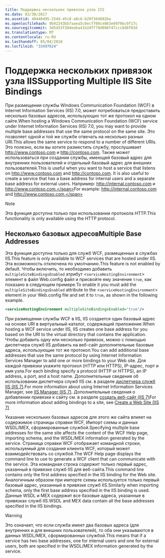 ```yaml
---
title: Поддержка нескольких привязок узла IIS
ms.date: 03/30/2017
ms.assetid: 40440495-254d-45c8-a8c6-b29f364892ba
ms.openlocfilehash: 9b92243bb7aaea5c8ecf708ce863e6979bc9f17c
ms.sourcegitcommit: 3d5d33f384eeba41b2dff79d096f47ccc8d8f03d
ms.translationtype: MT
ms.contentlocale: ru-RU
ms.lasthandoff: 05/04/2018
ms.locfileid: "33497624"
---
```

# <a name="supporting-multiple-iis-site-bindings"></a><span data-ttu-id="27613-102">Поддержка нескольких привязок узла IIS</span><span class="sxs-lookup"><span data-stu-id="27613-102">Supporting Multiple IIS Site Bindings</span></span>
<span data-ttu-id="27613-103">При размещении службы Windows Communication Foundation (WCF) в Internet Information Services (IIS) 7.0, может потребоваться предоставить несколько базовых адресов, использующих тот же протокол на одном сайте.</span><span class="sxs-lookup"><span data-stu-id="27613-103">When hosting a Windows Communication Foundation (WCF) service under Internet Information Services (IIS) 7.0, you may want to provide multiple base addresses that use the same protocol on the same site.</span></span> <span data-ttu-id="27613-104">Это позволяет одной и той же службе отвечать на несколько разных URI.</span><span class="sxs-lookup"><span data-stu-id="27613-104">This allows the same service to respond to a number of different URIs.</span></span> <span data-ttu-id="27613-105">Это полезно, если вы хотите разместить службу, прослушивает http://www.contoso.com и http://contoso.com. Также может использоваться при создании службы, имеющей базовый адрес для внутренних пользователей и отдельный базовый адрес для внешних пользователей.</span><span class="sxs-lookup"><span data-stu-id="27613-105">This is useful when you want to host a service that listens on http://www.contoso.com and http://contoso.com. It is also useful to create a service that has a base address for internal users and a separate base address for external users.</span></span> <span data-ttu-id="27613-106">Например: http://internal.contoso.com и http://www.contoso.com.</span><span class="sxs-lookup"><span data-stu-id="27613-106">For example: http://internal.contoso.com and http://www.contoso.com.</span></span>  
  
> [!NOTE]
>  <span data-ttu-id="27613-107">Эта функция доступна только при использовании протокола HTTP.</span><span class="sxs-lookup"><span data-stu-id="27613-107">This functionality is only available using the HTTP protocol.</span></span>  
  
## <a name="multiple-base-addresses"></a><span data-ttu-id="27613-108">Несколько базовых адресов</span><span class="sxs-lookup"><span data-stu-id="27613-108">Multiple Base Addresses</span></span>  
 <span data-ttu-id="27613-109">Эта функция доступна только для служб WCF, размещенных в службах IIS.</span><span class="sxs-lookup"><span data-stu-id="27613-109">This feature is only available to WCF services that are hosted under IIS.</span></span> <span data-ttu-id="27613-110">Эта возможность отключена по умолчанию.</span><span class="sxs-lookup"><span data-stu-id="27613-110">This feature is not enabled by default.</span></span> <span data-ttu-id="27613-111">Чтобы включить, то необходимо добавить `multipleSiteBindingsEnabled` атрибут <`serviceHostingEnvironment`> элемент в файл Web.config файл и присвойте ему значение `true`, как показано в следующем примере.</span><span class="sxs-lookup"><span data-stu-id="27613-111">To enable it you must add the `multipleSiteBindingsEnabled` attribute to the <`serviceHostingEnvironment`> element in your Web.config file and set it to `true`, as shown in the following example.</span></span>  
  
```xml  
<serviceHostingEnvironment multipleSiteBindingsEnabled="true"/>  
```  
  
 <span data-ttu-id="27613-112">При размещении службы WCF в IIS, IIS создается один базовый адрес на основе URI в виртуальный каталог, содержащий приложение.</span><span class="sxs-lookup"><span data-stu-id="27613-112">When hosting a WCF service under IIS, IIS creates one base address for you based on the URI to the virtual directory that contains the application.</span></span> <span data-ttu-id="27613-113">Чтобы добавить одну или несколько привязок, можно с помощью диспетчера служб IIS добавить на веб-сайт дополнительные базовые адреса, использующие тот же протокол.</span><span class="sxs-lookup"><span data-stu-id="27613-113">You can add additional base addresses that use the same protocol by using Internet Information Services Manager to add one or more bindings to your Web site.</span></span> <span data-ttu-id="27613-114">Для каждой привязки укажите протокол (HTTP или HTTPS), IP-адрес, порт и имя узла.</span><span class="sxs-lookup"><span data-stu-id="27613-114">For each binding specify a protocol (HTTP or HTTPS), an IP address, a port, and a host name.</span></span> <span data-ttu-id="27613-115">Дополнительные сведения об использовании диспетчера служб IIS см. в разделе [диспетчера служб IIS (IIS 7)](http://go.microsoft.com/fwlink/?LinkId=164057).</span><span class="sxs-lookup"><span data-stu-id="27613-115">For more information about using Internet Information Services Manager, see [IIS Manager (IIS 7)](http://go.microsoft.com/fwlink/?LinkId=164057).</span></span> <span data-ttu-id="27613-116">Дополнительные сведения о добавлении привязки к сайту см. в разделе [создать веб-сайт (IIS 7)](http://go.microsoft.com/fwlink/?LinkId=164060)</span><span class="sxs-lookup"><span data-stu-id="27613-116">For more information about adding bindings to a site, see [Create a Web Site (IIS 7)](http://go.microsoft.com/fwlink/?LinkId=164060)</span></span>  
  
 <span data-ttu-id="27613-117">Указание нескольких базовых адресов для этого же сайта влияет на содержимое страницы справки WCF, Импорт схемы и данных WSDL/MEX, сформированные службой.</span><span class="sxs-lookup"><span data-stu-id="27613-117">Specifying multiple base addresses for the same site affects the content of the WCF Help page, importing schema, and the WSDL/MEX information generated by the service.</span></span> <span data-ttu-id="27613-118">Страница справки WCF отображает командной строки, используемый для создания клиента WCF, который может взаимодействовать со службой.</span><span class="sxs-lookup"><span data-stu-id="27613-118">The WCF Help page displays the command line to use to generate a WCF client that can communicate with the service.</span></span> <span data-ttu-id="27613-119">Эта командная строка содержит только первый адрес, указанный в привязке служб IIS для веб-сайта.</span><span class="sxs-lookup"><span data-stu-id="27613-119">This command line contains only the first address specified in the IIS binding for the Web site.</span></span> <span data-ttu-id="27613-120">Аналогичным образом при импорте схемы используется только первый базовый адрес, указанный в привязке служб IIS.</span><span class="sxs-lookup"><span data-stu-id="27613-120">Similarly when importing schema, only the first base address specified in the IIS binding is used.</span></span> <span data-ttu-id="27613-121">Данные WSDL и MEX содержит все базовые адреса, указанные в привязках служб IIS.</span><span class="sxs-lookup"><span data-stu-id="27613-121">WSDL and MEX data contain all the base addresses specified in the IIS bindings.</span></span>  
  
> [!WARNING]
>  <span data-ttu-id="27613-122">Это означает, что если служба имеет два базовых адреса (для внутренних и для внешних пользователей), то оба они указываются в данных WSDL/MEX, сформированных службой.</span><span class="sxs-lookup"><span data-stu-id="27613-122">This means that if a service has two base addresses, one for internal users and one for external users, both are specified in the WSDL/MEX information generated by the service.</span></span>

